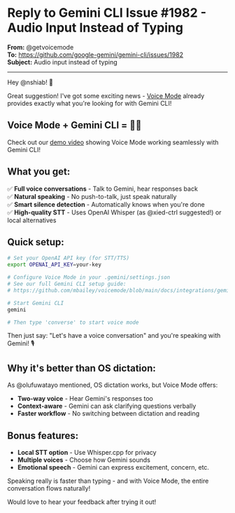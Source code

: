 # Reply to Gemini CLI Issue #1982 - Audio Input Instead of Typing

**From:** @getvoicemode  
**To:** https://github.com/google-gemini/gemini-cli/issues/1982  
**Subject:** Audio input instead of typing

---

Hey @nshiab! 👋

Great suggestion! I've got some exciting news - [Voice Mode](https://github.com/mbailey/voicemode) already provides exactly what you're looking for with Gemini CLI!

## Voice Mode + Gemini CLI = 🎤✨

Check out our [demo video](https://www.youtube.com/watch?v=HC6BGxjCVnM) showing Voice Mode working seamlessly with Gemini CLI!

## What you get:

✅ **Full voice conversations** - Talk to Gemini, hear responses back  
✅ **Natural speaking** - No push-to-talk, just speak naturally  
✅ **Smart silence detection** - Automatically knows when you're done  
✅ **High-quality STT** - Uses OpenAI Whisper (as @xied-ctrl suggested!) or local alternatives

## Quick setup:

```bash
# Set your OpenAI API key (for STT/TTS)
export OPENAI_API_KEY=your-key

# Configure Voice Mode in your .gemini/settings.json
# See our full Gemini CLI setup guide:
# https://github.com/mbailey/voicemode/blob/main/docs/integrations/gemini-cli/README.md

# Start Gemini CLI
gemini

# Then type 'converse' to start voice mode
```

Then just say: "Let's have a voice conversation" and you're speaking with Gemini! 🎙️

## Why it's better than OS dictation:

As @olufuwatayo mentioned, OS dictation works, but Voice Mode offers:
- **Two-way voice** - Hear Gemini's responses too
- **Context-aware** - Gemini can ask clarifying questions verbally
- **Faster workflow** - No switching between dictation and reading

## Bonus features:
- **Local STT option** - Use Whisper.cpp for privacy
- **Multiple voices** - Choose how Gemini sounds
- **Emotional speech** - Gemini can express excitement, concern, etc.

Speaking really is faster than typing - and with Voice Mode, the entire conversation flows naturally!

Would love to hear your feedback after trying it out!